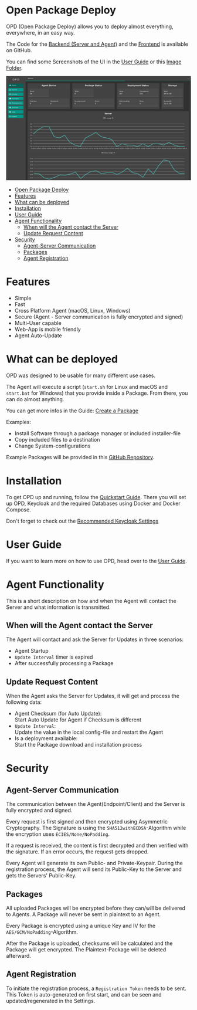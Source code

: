 # Open Package Deploy

OPD (Open Package Deploy) allows you to deploy almost everything, everywhere, in an easy way.

The Code for the [Backend (Server and Agent)](https://github.com/useless-bit/Open-Package-Deploy-Backend) and
the [Frontend](https://github.com/useless-bit/Open-Package-Deploy-Frontend) is available on GitHub.

You can find some Screenshots of the UI in the [User Guide](Documentation/User_guide.md) or
this [Image Folder](Documentation/images/OPD).

![Image of Dashboard](Documentation/images/OPD/OPD_Dashboard.png)

<!-- TOC -->
* [Open Package Deploy](#open-package-deploy)
* [Features](#features)
* [What can be deployed](#what-can-be-deployed)
* [Installation](#installation)
* [User Guide](#user-guide)
* [Agent Functionality](#agent-functionality)
  * [When will the Agent contact the Server](#when-will-the-agent-contact-the-server)
  * [Update Request Content](#update-request-content)
* [Security](#security)
  * [Agent-Server Communication](#agent-server-communication)
  * [Packages](#packages)
  * [Agent Registration](#agent-registration)
<!-- TOC -->

# Features

- Simple
- Fast
- Cross Platform Agent (macOS, Linux, Windows)
- Secure (Agent - Server communication is fully encrypted and signed)
- Multi-User capable
- Web-App is mobile friendly
- Agent Auto-Update

# What can be deployed

OPD was designed to be usable for many different use cases.

The Agent will execute a script (`start.sh` for Linux and macOS and `start.bat` for Windows) that you provide inside a
Package. From there, you can do almost anything.

You can get more infos in the Guide: [Create a Package](Documentation/create_package.md)

Examples:

* Install Software through a package manager or included installer-file
* Copy included files to a destination
* Change System-configurations

Example Packages will be provided in
this [GitHub Repository](https://github.com/useless-bit/Open-Package-Deploy-Packages).

# Installation

To get OPD up and running, follow the [Quickstart Guide](Documentation/Quickstart.md).
There you will set up OPD, Keycloak and the required Databases using Docker and Docker Compose.

Don't forget to check out the [Recommended Keycloak Settings](Documentation/Keycloak_recommended_settings.md)

# User Guide

If you want to learn more on how to use OPD, head over to the [User Guide](Documentation/User_guide.md).

# Agent Functionality

This is a short description on how and when the Agent will contact the Server and what information is transmitted.

## When will the Agent contact the Server

The Agent will contact and ask the Server for Updates in three scenarios:

- Agent Startup
- `Update Interval` timer is expired
- After successfully processing a Package

## Update Request Content

When the Agent asks the Server for Updates, it will get and process the following data:

- Agent Checksum (for Auto Update): <br>
  Start Auto Update for Agent if Checksum is different
- `Update Interval`: <br>
  Update the value in the local config-file and restart the Agent
- Is a deployment available: <br>
  Start the Package download and installation process

# Security

## Agent-Server Communication

The communication between the Agent(Endpoint/Client) and the Server is fully encrypted and signed.

Every request is first signed and then encrypted using Asymmetric Cryptography.
The Signature is using the `SHA512withECDSA`-Algorithm while the encryption uses `ECIES/None/NoPadding`.

If a request is received, the content is first decrypted and then verified with the signature. If an error occurs, the
request gets dropped.

Every Agent will generate its own Public- and Private-Keypair. During the registration process, the Agent will send its
Public-Key to the Server and gets the Servers' Public-Key.

## Packages

All uploaded Packages will be encrypted before they can/will be delivered to Agents.
A Package will never be sent in plaintext to an Agent.

Every Package is encrypted using a unique Key and IV for the `AES/GCM/NoPadding`-Algorithm.

After the Package is uploaded, checksums will be calculated and the Package will get encrypted. The Plaintext-Package
will be deleted afterward.

## Agent Registration

To initiate the registration process, a `Registration Token` needs to be sent. This Token is auto-generated on first
start, and can be seen and updated/regenerated in the Settings.

